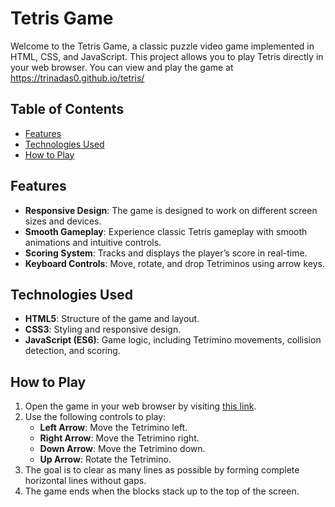 # Tetris Game

Welcome to the Tetris Game, a classic puzzle video game implemented in HTML, CSS, and JavaScript. This project allows you to play Tetris directly in your web browser. You can view and play the game at https://trinadas0.github.io/tetris/

## Table of Contents

- [Features](#features)
- [Technologies Used](#technologies-used)
- [How to Play](#how-to-play)

## Features

- **Responsive Design**: The game is designed to work on different screen sizes and devices.
- **Smooth Gameplay**: Experience classic Tetris gameplay with smooth animations and intuitive controls.
- **Scoring System**: Tracks and displays the player’s score in real-time.
- **Keyboard Controls**: Move, rotate, and drop Tetriminos using arrow keys.

## Technologies Used

- **HTML5**: Structure of the game and layout.
- **CSS3**: Styling and responsive design.
- **JavaScript (ES6)**: Game logic, including Tetrimino movements, collision detection, and scoring.

## How to Play

1. Open the game in your web browser by visiting [this link](https://trinadas0.github.io/tetris/).
2. Use the following controls to play:
   - **Left Arrow**: Move the Tetrimino left.
   - **Right Arrow**: Move the Tetrimino right.
   - **Down Arrow**: Move the Tetrimino down.
   - **Up Arrow**: Rotate the Tetrimino.
3. The goal is to clear as many lines as possible by forming complete horizontal lines without gaps.
4. The game ends when the blocks stack up to the top of the screen.
